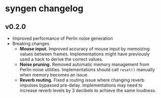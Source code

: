 # syngen changelog
## v0.2.0
- Improved performance of Perlin noise generation
- Breaking changes
  - **Mouse input.**
  Improved accuracy of mouse input by memoizing values between frames.
  Implementations might have previously used a hack to derive the correct values.
  - **Noise pruning.**
  Removed automatic memory management from Perlin noise utilities.
  Implementations should call `reset()` manually when memory becomes an issue.
  - **Reverb routing.**
  Fixed a routing issue where changing reverb impulses bypassed pre-delay.
  Implementations may need to increase reverb levels by 3 decibels to achieve the same loudness.
